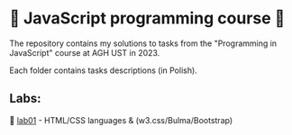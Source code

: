 <h1>🎀 JavaScript programming course 🎀</h1>
<p> The repository contains my solutions to tasks from the "Programming in JavaScript" course at AGH UST in 2023. </p>
<p> Each folder contains tasks descriptions (in Polish).</p>
<h2>Labs:</h2>
<p>🌸 <a href="https://github.com/YoC00lig/JavaScript-programming-course/tree/main/lab01">lab01</a> - HTML/CSS languages & (w3.css/Bulma/Bootstrap) </p>
